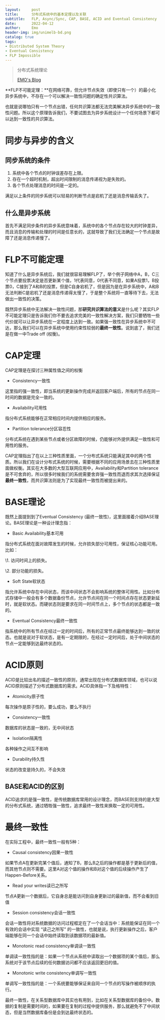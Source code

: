 ```yaml
---
layout:     post
title:      分布式系统中的基本定理以及关联
subtitle:   FLP, Async/Sync, CAP, BASE, ACID and Eventual Consistency
date:       2022-04-12
author:     Emo
header-img: img/unimelb-bd.png
catalog: true
tags:
- Distributed System Theory
- Eventual Consistency
- FLP Impossible
---
```

> 分布式系统理论
>
> [EMO's Blog](https://emosama.github.io/)

**FLP不可能定理：**在网络可靠，但允许节点失效（即使只有一个）的最小化异步系统中，不存在一个可以解决一致性问题的确定性共识算法。

也就是说哪怕只有一个节点出错，任何共识算法都无法完美解决异步系统中的一致性问题。所以这个原理告诉我们，不要试图去为异步系统设计一个任何场景下都可以达到一致性的共识算法。

# 同步与异步的含义

## 同步系统的条件

1. 系统中各个节点的时钟误差存在上限。
2. 存在一个超时机制，超出时间限制的消息传递视为是失败的。
3. 各个节点处理消息的时间是一定的。

满足以上条件的同步系统可以轻易的判断节点是宕机了还是消息传输丢失了。

## 什么是异步系统

首先不满足同步条件的异步系统意味着，系统中的各个节点存在较大的时钟差异，而且消息的传输和处理的时间是任意长的，这就导致了我们无法确定一个节点是故障了还是消息传递慢了。

# FLP不可能定理

知道了什么是异步系统后，我们就很容易理解FLP了，举个例子网络中A，B，C三个节点要投票决定是否更新某个值，1代表同意，0代表不同意，如果A投票1，B投票0，C接到了A和B的投票，但是C自身宕机了，但是因为是在异步系统中，A和B无法判断C是宕机了还是消息传递得太慢了，于是整个系统将一直等待下去，无法做出一致性的决策。

既然异步系统中无法解决一致性问题，那**研究共识算法的意义**是什么呢？其实FLP不可能定理只是告诉我们你不要去追求完美的一致性解决方案，我们只要牺牲一些代价就可以让异步系统在一定程度上达到一致。如果强一致性在异步系统中不可达，那么我们可以在异步系统中使用约束性较弱的**最终一致性**。说到底了，我们还是在做一中Trade off (权衡)。

# CAP定理

CAP定理是在探讨三种属性值之间的权衡

- Consistency一致性

这里指的强一致性，即当系统的更新操作完成并返回客户端后，所有的节点在同一时间的数据是完全一致的。

- Availability可用性

指分布式系统能够在正常相应时间内提供相应的服务。

- Partition tolerance分区容忍性

分布式系统在遇到某些节点或者分区故障的时候，仍能够对外提供满足一致性和可用性的服务。

CAP定理指出了在以上三种性质里面，一个分布式系统只能满足其中的两个性质。所以我们在设计分布式系统的时候，需要根据不同的应用场景去在三种性质里面做权衡。其实在大多数的大型互联网应用中，Availability和Partition tolerance是不可舍弃的，所以很多时候我们的系统需要舍弃强一致性而退而求其次选择保证**最终一致性**，而共识算法则是为了实现最终一致性而被提出来的。

# BASE理论

既然上面提到到了Eventual Consistency (最终一致性)，这里面接着介绍BASE理论。BASE理论是一种设计理念指：

- Basic Availability基本可用

指分布式系统在面对故障发生的时候，允许损失部分可用性，保证核心功能可用。比如：

\1. 访问时间上的损失。

\2. 部分功能的损失。

- Soft State软状态

指允许系统中存在中间状态，而该中间状态不会影响系统的整体可用性。比如分布式存储中一般会有多个数据备份节点，允许节点间在同一个时间点存在状态更新延时，就是软状态。而硬状态则是要求在同一时间节点上，多个节点的状态都是一致的。

- Eventual Consistency最终一致性

指系统中的所有节点在经过一定的时间后，所有的正常节点最终能够达到一致的状态。也就是说对于软状态，是有一定期限的，在经过一定时间后，处于中间状态的节点一定能够到达最终状态的。

# ACID原则

ACID是比较出名的描述一致性的原则，通常出现在分布式数据库领域，也可以说ACID原则描述了分布式数据库的需求。ACID具体指一下及格特性： 

- Atomicity原子性

每次操作是原子性的，要么成功，要么不执行

- Consistency一致性

数据库的状态是一致的，无中间状态

- Isolation隔离性

各种操作之间互不影响

- Durability持久性

状态的改变是持久的，不会失效

## BASE和ACID的区别

ACID追求的是强一致性，是传统数据库常用的设计理念，而BASE则支持的是大型的分布式系统，通过牺牲强一致性，追求最终一致性来换取一定的可用性。

# 最终一致性

在实际工程中，最终一致性一般有5种：

- Causal consistency因果一致性

如果节点A在更新完某个值后，通知了B，那么B之后的操作都是基于更新后的值，而其他节点则不需要。这里A对这个值的操作和B对这个值的后续操作产生了Happen-Before关系。

- Read your writes读已之所写

节点A更新一个数据后，它自身总是能访问到自身更新过的最新值，而不会看到旧值

- Session consistency会话一致性

会话一致性将对系统数据的访问过程框定在了一个会话当中：系统能保证在同一个有效的会话中实现 “读己之所写” 的一致性，也就是说，执行更新操作之后，客户端能够在同一个会话中始终读取到该数据项的最新值。

- Monotonic read consistency单调读一致性

单调读一致性指的是：如果一个节点从系统中读取出一个数据项的某个值后，那么系统对于该节点后续的任何数据访问都不应该返回更旧的值。

- Monotonic write consistency单调写一致性

单调写一致性指的是：一个系统要能够保证来自同一个节点的写操作被顺序的执行。

最终一致性，在关系型数据库中其实也有用到，比如在关系型数据库的备份中。数据的复制是需要时间的，如果要在复制的过程中提供服务，那么就避免不了中间状态，但是当然数据库备份是会到达最终状态的。


